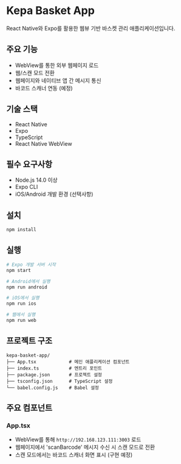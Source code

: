 # Kepa Basket App

React Native와 Expo를 활용한 웹뷰 기반 바스켓 관리 애플리케이션입니다.

## 주요 기능

- WebView를 통한 외부 웹페이지 로드
- 웹/스캔 모드 전환
- 웹페이지와 네이티브 앱 간 메시지 통신
- 바코드 스캐너 연동 (예정)

## 기술 스택

- React Native
- Expo
- TypeScript
- React Native WebView

## 필수 요구사항

- Node.js 14.0 이상
- Expo CLI
- iOS/Android 개발 환경 (선택사항)

## 설치

```bash
npm install
```

## 실행

```bash
# Expo 개발 서버 시작
npm start

# Android에서 실행
npm run android

# iOS에서 실행
npm run ios

# 웹에서 실행
npm run web
```

## 프로젝트 구조

```
kepa-basket-app/
├── App.tsx            # 메인 애플리케이션 컴포넌트
├── index.ts           # 엔트리 포인트
├── package.json       # 프로젝트 설정
├── tsconfig.json      # TypeScript 설정
└── babel.config.js    # Babel 설정
```

## 주요 컴포넌트

### App.tsx

- WebView를 통해 `http://192.168.123.111:3003` 로드
- 웹페이지에서 'scanBarcode' 메시지 수신 시 스캔 모드로 전환
- 스캔 모드에서는 바코드 스캐너 화면 표시 (구현 예정)
